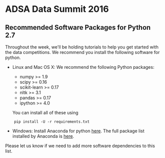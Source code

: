 # ADSA Data Summit 2016

## Recommended Software Packages for Python 2.7

Throughout the week, we'll be holding tutorials to help you
get started with the data competitions. We recommend you install
the following software for python.

* Linux and Mac OS X: We recommend the following Python packages:
    * numpy >= 1.9
    * scipy >= 0.16
    * scikit-learn >= 0.17
    * nltk >= 3.1
    * pandas >= 0.17
    * ipython >= 4.0

  You can install all of these using

```
    pip install -U -r requirements.txt
```

* Windows: Install Anaconda for python [here]("https://www.continuum.io/downloads").
  The full package
  list installed by Anaconda is [here]("http://docs.continuum.io/anaconda/pkg-docs").

Please let us know if we need to add more software dependencies to
this list.
